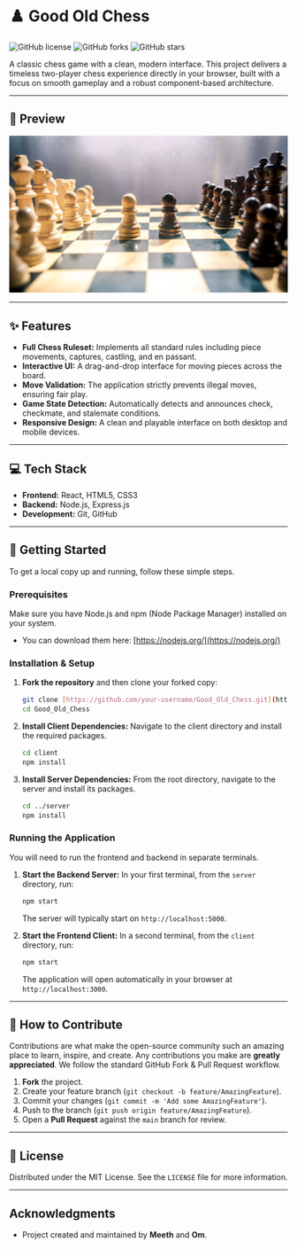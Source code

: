 # ♟️ Good Old Chess

![GitHub license](https://img.shields.io/github/license/MeethCodes/Good_Old_Chess)
![GitHub forks](https://img.shields.io/github/forks/MeethCodes/Good_Old_Chess?style=social)
![GitHub stars](https://img.shields.io/github/stars/MeethCodes/Good_Old_Chess?style=social)

A classic chess game with a clean, modern interface. This project delivers a timeless two-player chess experience directly in your browser, built with a focus on smooth gameplay and a robust component-based architecture.

---

## 📸 Preview

![A screenshot of the Good Old Chess game board in action.](./assets/temp_chess_pic.jpg)

---

## ✨ Features

* **Full Chess Ruleset:** Implements all standard rules including piece movements, captures, castling, and en passant.
* **Interactive UI:** A drag-and-drop interface for moving pieces across the board.
* **Move Validation:** The application strictly prevents illegal moves, ensuring fair play.
* **Game State Detection:** Automatically detects and announces check, checkmate, and stalemate conditions.
* **Responsive Design:** A clean and playable interface on both desktop and mobile devices.

---

## 💻 Tech Stack

* **Frontend:** React, HTML5, CSS3
* **Backend:** Node.js, Express.js
* **Development:** Git, GitHub

---

## 🚀 Getting Started

To get a local copy up and running, follow these simple steps.

### Prerequisites

Make sure you have Node.js and npm (Node Package Manager) installed on your system.
* You can download them here: [https://nodejs.org/](https://nodejs.org/)

### Installation & Setup

1.  **Fork the repository** and then clone your forked copy:
    ```sh
    git clone [https://github.com/your-username/Good_Old_Chess.git](https://github.com/your-username/Good_Old_Chess.git)
    cd Good_Old_Chess
    ```

2.  **Install Client Dependencies:** Navigate to the client directory and install the required packages.
    ```sh
    cd client
    npm install
    ```

3.  **Install Server Dependencies:** From the root directory, navigate to the server and install its packages.
    ```sh
    cd ../server
    npm install
    ```

### Running the Application

You will need to run the frontend and backend in separate terminals.

1.  **Start the Backend Server:** In your first terminal, from the `server` directory, run:
    ```sh
    npm start
    ```
    The server will typically start on `http://localhost:5000`.

2.  **Start the Frontend Client:** In a second terminal, from the `client` directory, run:
    ```sh
    npm start
    ```
    The application will open automatically in your browser at `http://localhost:3000`.

---

## 🤝 How to Contribute

Contributions are what make the open-source community such an amazing place to learn, inspire, and create. Any contributions you make are **greatly appreciated**. We follow the standard GitHub Fork & Pull Request workflow.

1.  **Fork** the project.
2.  Create your feature branch (`git checkout -b feature/AmazingFeature`).
3.  Commit your changes (`git commit -m 'Add some AmazingFeature'`).
4.  Push to the branch (`git push origin feature/AmazingFeature`).
5.  Open a **Pull Request** against the `main` branch for review.

---

## 📜 License

Distributed under the MIT License. See the `LICENSE` file for more information.

---

##  Acknowledgments

* Project created and maintained by **Meeth** and **Om**.
